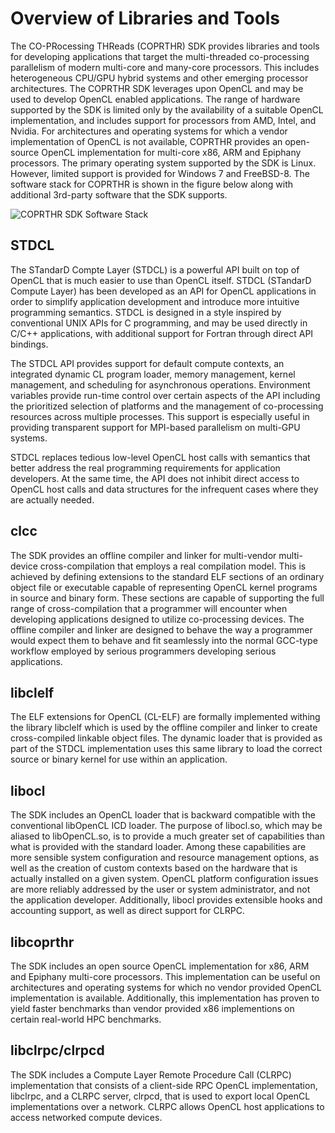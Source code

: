 # Overview of Libraries and Tools

The CO-PRocessing THReads (COPRTHR) SDK provides libraries and tools for
 developing applications that target the multi-threaded co-processing
 parallelism of modern
 multi-core and many-core processors. This includes heterogeneous CPU/GPU hybrid
 systems and other emerging processor architectures. The COPRTHR SDK leverages
 upon OpenCL and may be used to develop OpenCL enabled applications. The range
 of hardware supported by the SDK is limited only by the availability of a
 suitable OpenCL implementation, and includes support for processors from AMD,
 Intel, and Nvidia. For architectures and operating systems for which a vendor
 implementation of OpenCL is not available, COPRTHR provides an open-source
 OpenCL implementation for multi-core x86, ARM and Epiphany processors. 
 The primary
 operating system supported by the SDK is Linux. However, limited support is
 provided for Windows 7 and FreeBSD-8. 
 The software stack for COPRTHR is shown
 in the figure below along with additional 3rd-party software that the SDK
 supports. 

![COPRTHR SDK Software Stack](COPRTHR_SDK_software_stack.png "COPRTHR SDK Software Stack")

## STDCL

The STandarD Compte Layer (STDCL) is a powerful API built on top of 
OpenCL that is much easier to use than OpenCL itself. STDCL (STandarD Compute 
Layer) has been developed as an API for OpenCL applications in order to simplify 
application development and introduce more intuitive programming semantics. 
STDCL is designed in a style inspired by conventional UNIX APIs for C 
programming, and may be used directly in C/C++ applications, with additional 
support for Fortran through direct API bindings.

The STDCL API provides support for default compute contexts, an integrated
 dynamic CL program loader, memory management, kernel management, and scheduling
 for asynchronous operations. Environment variables provide run-time control
 over certain aspects of the API including the prioritized selection of
 platforms and the management of co-processing resources across multiple
 processes. This support is especially useful in providing transparent support
 for MPI-based parallelism on multi-GPU systems.

STDCL replaces tedious low-level OpenCL host calls with semantics that better 
address the real programming requirements for application developers. At the 
same time, the API does not inhibit direct access to OpenCL host calls and data 
structures for the infrequent cases where they are actually needed.

## clcc

The SDK provides an offline compiler and linker for multi-vendor 
multi-device cross-compilation that employs a real compilation model. This is 
achieved by defining extensions to the standard ELF sections of an ordinary 
object file or executable capable of representing OpenCL kernel programs in 
source and binary form. These sections are capable of supporting the full range 
of cross-compilation that a programmer will encounter when developing 
applications designed to utilize co-processing devices. 
The offline compiler and linker are designed to behave the way a programmer
would expect them to behave and fit seamlessly into the normal GCC-type
workflow employed by serious programmers developing serious applications.

## libclelf

The ELF extensions for OpenCL (CL-ELF) are formally implemented withing the
library libclelf which is used by the offline compiler and linker to create
cross-compiled linkable object files. The dynamic loader that is provided as
part of the STDCL implementation uses this same library to load the correct
source or binary kernel for use within an application. 

## libocl

The SDK includes an OpenCL loader that is 
backward compatible with the conventional libOpenCL ICD loader. The purpose of 
libocl.so, which may be aliased to libOpenCL.so, is to provide a much greater 
set of capabilities than what is provided with the standard loader. Among these 
capabilities are more sensible system configuration and resource management 
options, as well as the creation of custom contexts based on the hardware that 
is actually installed on a given system. OpenCL platform configuration issues 
are more reliably addressed by the user or system administrator, and not the 
application developer.  Additionally, libocl provides extensible hooks and
accounting support, as well as direct support for CLRPC.


## libcoprthr

The SDK includes an open source OpenCL implementation for 
x86, ARM and Epiphany multi-core 
processors. This implementation can be useful on architectures and operating 
systems for which no vendor provided OpenCL implementation is available. 
Additionally, this implementation has proven to yield faster benchmarks than 
vendor provided x86 implementions on certain real-world HPC benchmarks.

## libclrpc/clrpcd

The SDK includes a Compute Layer Remote Procedure Call (CLRPC) implementation
that consists of a client-side RPC OpenCL implementation, libclrpc, and 
a CLRPC server, clrpcd, that is used to export local OpenCL implementations
over a network.  CLRPC allows OpenCL host applications to access networked
compute devices.



